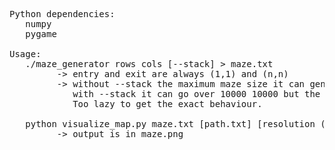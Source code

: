 <pre>
Python dependencies:
   numpy
   pygame

Usage:
   ./maze_generator rows cols [--stack] > maze.txt
         -> entry and exit are always (1,1) and (n,n)
         -> without --stack the maximum maze size it can generate is about 500 500
            with --stack it can go over 10000 10000 but the generated mazes dont look as good. 
            Too lazy to get the exact behaviour.
   
   python visualize_map.py maze.txt [path.txt] [resolution (default 800)]
         -> output is in maze.png
   
</pre>
